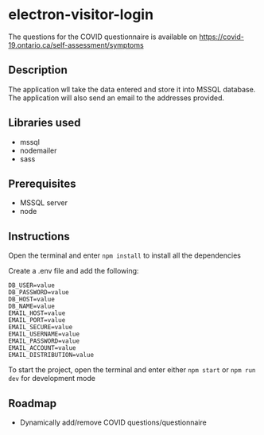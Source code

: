 # electron-visitor-login

The questions for the COVID questionnaire is available on https://covid-19.ontario.ca/self-assessment/symptoms

## Description

The  application wll take the data entered and store it into MSSQL database. The application will also send an email to the addresses provided.

## Libraries used

- mssql
- nodemailer
- sass

## Prerequisites

- MSSQL server
- node

## Instructions

Open the terminal and enter `npm install` to install all the dependencies

Create a .env file and add the following:
```
DB_USER=value
DB_PASSWORD=value
DB_HOST=value
DB_NAME=value
EMAIL_HOST=value
EMAIL_PORT=value
EMAIL_SECURE=value
EMAIL_USERNAME=value
EMAIL_PASSWORD=value
EMAIL_ACCOUNT=value
EMAIL_DISTRIBUTION=value
```

To start the project, open the terminal and enter either `npm start` or `npm run dev` for development mode

## Roadmap

- Dynamically add/remove COVID questions/questionnaire 

